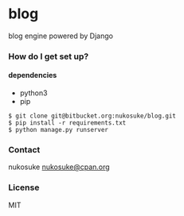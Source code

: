 # blog

blog engine powered by Django

### How do I get set up? ###

#### dependencies

* python3
* pip

```shell
$ git clone git@bitbucket.org:nukosuke/blog.git
$ pip install -r requirements.txt
$ python manage.py runserver
```

### Contact ###
nukosuke <nukosuke@cpan.org>

### License
MIT
